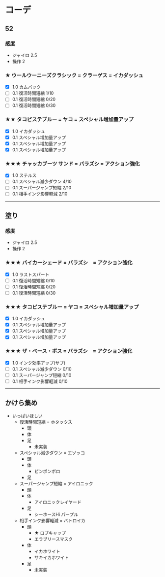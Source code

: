 # コーデ
## 52
### 感度
* ジャイロ 2.5
* 操作 2
### ★ ウールウーニーズクラシック = クラーゲス = イカダッシュ
- [x] 1.0 カムバック
- [ ] 0.1 復活時間短縮 1/10
- [ ] 0.1 復活時間短縮 0/20
- [ ] 0.1 復活時間短縮 0/30
### ★★ タコピステブルー = ヤコ = スペシャル増加量アップ
- [X] 1.0 イカダッシュ
- [x] 0.1 スペシャル増加量アップ
- [x] 0.1 スペシャル増加量アップ
- [x] 0.1 スペシャル増加量アップ
### ★★★ チャッカブーツ サンド = バラズシ = アクション強化	
- [x] 1.0 ステルス
- [ ] 0.1 スペシャル減少ダウン 4/10
- [ ] 0.1 スーパージャンプ短縮 2/10
- [ ] 0.1 相手インク影響軽減 2/10
---
## 塗り
### 感度
* ジャイロ 2.5
* 操作 2
### ★★★ バイカーシェード = バラズシ　= アクション強化	
- [x] 1.0 ラストスパート
- [ ] 0.1 復活時間短縮 0/10
- [ ] 0.1 復活時間短縮 0/20
- [ ] 0.1 復活時間短縮 0/30
### ★★★ タコピステブルー = ヤコ = スペシャル増加量アップ
- [X] 1.0 イカダッシュ
- [x] 0.1 スペシャル増加量アップ
- [x] 0.1 スペシャル増加量アップ
- [x] 0.1 スペシャル増加量アップ
### ★★★ ザ・ベース・ボス = バラズシ　= アクション強化	
- [x] 1.0 インク効率アップ(サブ)
- [ ] 0.1 スペシャル減少ダウン 0/10
- [ ] 0.1 スーパージャンプ短縮 0/10
- [ ] 0.1 相手インク影響軽減 0/10
---
## かけら集め
- いっぱいほしい
  - 復活時間短縮 = ホタックス
    - 頭
    - 体
    - 足
      - 未実装
  - スペシャル減少ダウン = エゾッコ
    - 頭
    - 体
      - ピンポンポロ
    - 足
  - スーパージャンプ短縮 = アイロニック
    - 頭
    - 体
      - アイロニックレイヤード
    - 足
      - シーホースHi パープル
  - 相手インク影響軽減 = バトロイカ
    - 頭
      - ★ ロブキャップ
      - エラブリースマスク
    - 体
      - イカホワイト
      - サキイカホワイト
    - 足
      - 未実装

